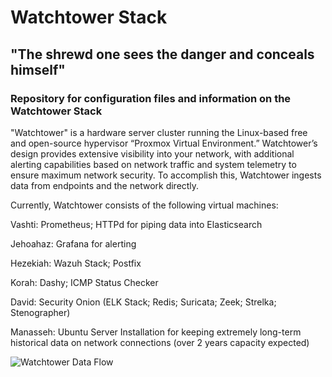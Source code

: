 # Watchtower Stack
## "The shrewd one sees the danger and conceals himself"

### Repository for configuration files and information on the Watchtower Stack

"Watchtower" is a hardware server cluster running the Linux-based free and open-source hypervisor “Proxmox Virtual Environment.” Watchtower’s design provides extensive visibility into your network, with additional alerting capabilities based on network traffic and system telemetry to ensure maximum network security. To accomplish this, Watchtower ingests data from endpoints and the network directly.


Currently, Watchtower consists of the following virtual machines:

Vashti: Prometheus; HTTPd for piping data into Elasticsearch

Jehoahaz: Grafana for alerting

Hezekiah: Wazuh Stack; Postfix

Korah: Dashy; ICMP Status Checker

David: Security Onion (ELK Stack; Redis; Suricata; Zeek; Strelka; Stenographer)

Manasseh: Ubuntu Server Installation for keeping extremely long-term historical data on network connections (over 2 years capacity expected)


![Watchtower Data Flow](https://i.imgur.com/3dDJ9Of.jpg)
